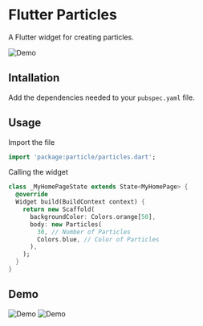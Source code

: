 # Flutter Particles

A Flutter widget for creating particles.

![Demo](../master/demo_gif/original.gif)

## Intallation

Add the dependencies needed to your `pubspec.yaml` file.

## Usage

Import the file

```dart
import 'package:particle/particles.dart';
```

Calling the widget

```dart
class _MyHomePageState extends State<MyHomePage> {
  @override
  Widget build(BuildContext context) {
    return new Scaffold(
      backgroundColor: Colors.orange[50],
      body: new Particles(
        30, // Number of Particles
        Colors.blue, // Color of Particles
      ),
    );
  }
}
```

## Demo

![Demo](../master/demo_gif/red.gif)
![Demo](../master/demo_gif/white_blue.gif)